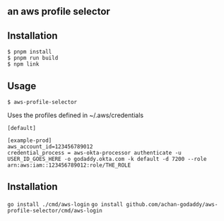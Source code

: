 ## an aws profile selector

## Installation

```
$ pnpm install
$ pnpm run build
$ npm link
```

## Usage

```
$ aws-profile-selector
```

Uses the profiles defined in ~/.aws/credentials

```
[default]

[example-prod]
aws_account_id=123456789012
credential_process = aws-okta-processor authenticate -u USER_ID_GOES_HERE -o godaddy.okta.com -k default -d 7200 --role arn:aws:iam::123456789012:role/THE_ROLE
```

## Installation

`go install ./cmd/aws-login`
`go install github.com/achan-godaddy/aws-profile-selector/cmd/aws-login`
